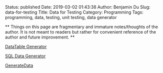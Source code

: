 Status: published
Date: 2019-03-02 01:43:38
Author: Benjamin Du
Slug: data-for-testing
Title: Data for Testing
Category: Programming
Tags: programming, data, testing, unit testing, data generator

**
Things on this page are fragmentary and immature notes/thoughts of the author.
It is not meant to readers but rather for convenient reference of the author and future improvement.
**

[DataTable Generator](https://editor.datatables.net/generator/)

[SQL Data Generator](http://www.freedatagenerator.com/sql-data-generator)

[GenerateData](https://www.generatedata.com/)
